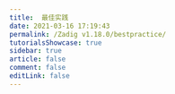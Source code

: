 ```yaml
---
title:  最佳实践
date: 2021-03-16 17:19:43
permalink: /Zadig v1.18.0/bestpractice/
tutorialsShowcase: true
sidebar: true
article: false 
comment: false
editLink: false
---
```


